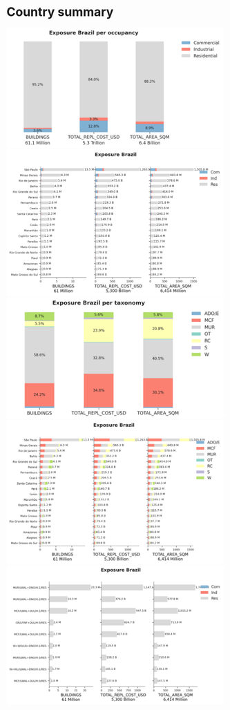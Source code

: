 # Country summary

![](expo_adm0_occ.png)
![](expo_adm1_occ.png)
![](expo_adm0_taxo.png)
![](expo_adm1_taxo.png)
![](expo_taxo.png)
    